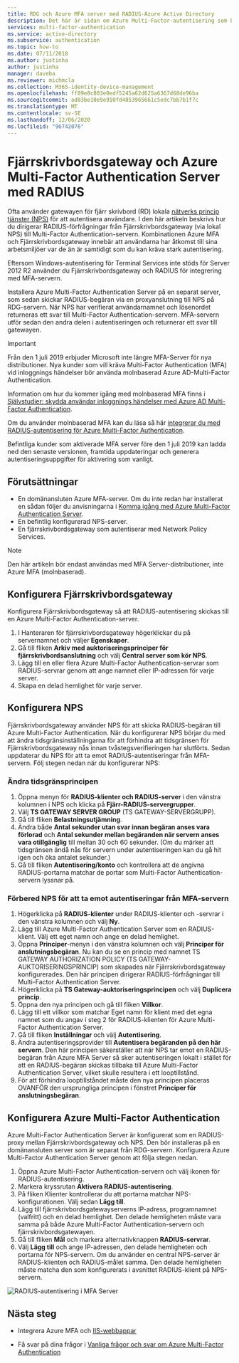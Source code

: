 ```yaml
---
title: RDG och Azure MFA server med RADIUS-Azure Active Directory
description: Det här är sidan om Azure Multi-Factor-autentisering som beskriver hur du distribuerar Fjärrskrivbordsgateway (RDG) och Azure Multi-Factor Authentication Server med RADIUS.
services: multi-factor-authentication
ms.service: active-directory
ms.subservice: authentication
ms.topic: how-to
ms.date: 07/11/2018
ms.author: justinha
author: justinha
manager: daveba
ms.reviewer: michmcla
ms.collection: M365-identity-device-management
ms.openlocfilehash: ff89e8c803e0edf5245a62d625a6367d68de96ba
ms.sourcegitcommit: ad83be10e9e910fd4853965661c5edc7bb7b1f7c
ms.translationtype: MT
ms.contentlocale: sv-SE
ms.lasthandoff: 12/06/2020
ms.locfileid: "96742076"
---
```

# <a name="remote-desktop-gateway-and-azure-multi-factor-authentication-server-using-radius"></a>Fjärrskrivbordsgateway och Azure Multi-Factor Authentication Server med RADIUS

Ofta använder gatewayen för fjärr skrivbord (RD) lokala [nätverks princip tjänster (NPS)](/windows-server/networking/core-network-guide/core-network-guide#BKMK_optionalfeatures) för att autentisera användare. I den här artikeln beskrivs hur du dirigerar RADIUS-förfrågningar från Fjärrskrivbordsgateway (via lokal NPS) till Multi-Factor Authentication-servern. Kombinationen Azure MFA och Fjärrskrivbordsgateway innebär att användarna har åtkomst till sina arbetsmiljöer var de än är samtidigt som du kan kräva stark autentisering.

Eftersom Windows-autentisering för Terminal Services inte stöds för Server 2012 R2 använder du Fjärrskrivbordsgateway och RADIUS för integrering med MFA-servern.

Installera Azure Multi-Factor Authentication Server på en separat server, som sedan skickar RADIUS-begäran via en proxyanslutning till NPS på RDG-servern. När NPS har verifierat användarnamnet och lösenordet returneras ett svar till Multi-Factor Authentication-servern. MFA-servern utför sedan den andra delen i autentiseringen och returnerar ett svar till gatewayen.

> [!IMPORTANT]
> Från den 1 juli 2019 erbjuder Microsoft inte längre MFA-Server för nya distributioner. Nya kunder som vill kräva Multi-Factor Authentication (MFA) vid inloggnings händelser bör använda molnbaserad Azure AD-Multi-Factor Authentication.
>
> Information om hur du kommer igång med molnbaserad MFA finns i [Självstudier: skydda användar inloggnings händelser med Azure AD Multi-Factor Authentication](tutorial-enable-azure-mfa.md).
>
> Om du använder molnbaserad MFA kan du läsa så här [integrerar du med RADIUS-autentisering för Azure Multi-Factor Authentication](howto-mfa-nps-extension.md).
>
> Befintliga kunder som aktiverade MFA server före den 1 juli 2019 kan ladda ned den senaste versionen, framtida uppdateringar och generera autentiseringsuppgifter för aktivering som vanligt.

## <a name="prerequisites"></a>Förutsättningar

- En domänansluten Azure MFA-server. Om du inte redan har installerat en sådan följer du anvisningarna i [Komma igång med Azure Multi-Factor Authentication Server](howto-mfaserver-deploy.md).
- En befintlig konfigurerad NPS-server.
- En fjärrskrivbordsgateway som autentiserar med Network Policy Services.

> [!NOTE]
> Den här artikeln bör endast användas med MFA Server-distributioner, inte Azure MFA (molnbaserad).

## <a name="configure-the-remote-desktop-gateway"></a>Konfigurera Fjärrskrivbordsgateway

Konfigurera Fjärrskrivbordsgateway så att RADIUS-autentisering skickas till en Azure Multi-Factor Authentication-server.

1. I Hanteraren för fjärrskrivbordsgateway högerklickar du på servernamnet och väljer **Egenskaper**.
2. Gå till fliken **Arkiv med auktoriseringsprinciper för fjärrskrivbordsanslutning** och välj **Central server som kör NPS**.
3. Lägg till en eller flera Azure Multi-Factor Authentication-servrar som RADIUS-servrar genom att ange namnet eller IP-adressen för varje server.
4. Skapa en delad hemlighet för varje server.

## <a name="configure-nps"></a>Konfigurera NPS

Fjärrskrivbordsgateway använder NPS för att skicka RADIUS-begäran till Azure Multi-Factor Authentication. När du konfigurerar NPS börjar du med att ändra tidsgränsinställningarna för att förhindra att tidsgränsen för Fjärrskrivbordsgateway nås innan tvåstegsverifieringen har slutförts. Sedan uppdaterar du NPS för att ta emot RADIUS-autentiseringar från MFA-servern. Följ stegen nedan när du konfigurerar NPS:

### <a name="modify-the-timeout-policy"></a>Ändra tidsgränsprincipen

1. Öppna menyn för **RADIUS-klienter och RADIUS-server** i den vänstra kolumnen i NPS och klicka på **Fjärr-RADIUS-servergrupper**.
2. Välj **TS GATEWAY SERVER GROUP** (TS GATEWAY-SERVERGRUPP).
3. Gå till fliken **Belastningsutjämning**.
4. Ändra både **Antal sekunder utan svar innan begäran anses vara förlorad** och **Antal sekunder mellan begäranden när servern anses vara otillgänglig** till mellan 30 och 60 sekunder. (Om du märker att tidsgränsen ändå nås för servern under autentiseringen kan du gå hit igen och öka antalet sekunder.)
5. Gå till fliken **Autentisering/konto** och kontrollera att de angivna RADIUS-portarna matchar de portar som Multi-Factor Authentication-servern lyssnar på.

### <a name="prepare-nps-to-receive-authentications-from-the-mfa-server"></a>Förbered NPS för att ta emot autentiseringar från MFA-servern

1. Högerklicka på **RADIUS-klienter** under RADIUS-klienter och -servrar i den vänstra kolumnen och välj **Ny**.
2. Lägg till Azure Multi-Factor Authentication Server som en RADIUS-klient. Välj ett eget namn och ange en delad hemlighet.
3. Öppna **Principer**-menyn i den vänstra kolumnen och välj **Principer för anslutningsbegäran**. Nu kan du se en princip med namnet TS GATEWAY AUTHORIZATION POLICY (TS GATEWAY-AUKTORISERINGSPRINCIP) som skapades när Fjärrskrivbordsgateway konfigurerades. Den här principen dirigerar RADIUS-förfrågningar till Multi-Factor Authentication Server.
4. Högerklicka på **TS Gateway-auktoriseringsprincipen** och välj **Duplicera princip**.
5. Öppna den nya principen och gå till fliken **Villkor**.
6. Lägg till ett villkor som matchar Eget namn för klient med det egna namnet som du angav i steg 2 för RADIUS-klienten för Azure Multi-Factor Authentication Server.
7. Gå till fliken **Inställningar** och välj **Autentisering**.
8. Ändra autentiseringsprovider till **Autentisera begäranden på den här servern**. Den här principen säkerställer att när NPS tar emot en RADIUS-begäran från Azure MFA Server så sker autentiseringen lokalt i stället för att en RADIUS-begäran skickas tillbaka till Azure Multi-Factor Authentication Server, vilket skulle resultera i ett looptillstånd.
9. För att förhindra looptillståndet måste den nya principen placeras OVANFÖR den ursprungliga principen i fönstret **Principer för anslutningsbegäran**.

## <a name="configure-azure-multi-factor-authentication"></a>Konfigurera Azure Multi-Factor Authentication

Azure Multi-Factor Authentication Server är konfigurerat som en RADIUS-proxy mellan Fjärrskrivbordsgateway och NPS.  Den bör installeras på en domänansluten server som är separat från RDG-servern. Konfigurera Azure Multi-Factor Authentication Server genom att följa stegen nedan.

1. Öppna Azure Multi-Factor Authentication-servern och välj ikonen för RADIUS-autentisering.
2. Markera kryssrutan **Aktivera RADIUS-autentisering**.
3. På fliken Klienter kontrollerar du att portarna matchar NPS-konfigurationen. Välj sedan **Lägg till**.
4. Lägg till fjärrskrivbordsgatewayserverns IP-adress, programnamnet (valfritt) och en delad hemlighet. Den delade hemligheten måste vara samma på både Azure Multi-Factor Authentication-servern och fjärrskrivbordsgatewayen.
3. Gå till fliken **Mål** och markera alternativknappen **RADIUS-servrar**.
4. Välj **Lägg till** och ange IP-adressen, den delade hemligheten och portarna för NPS-servern. Om du använder en central NPS-server är RADIUS-klienten och RADIUS-målet samma. Den delade hemligheten måste matcha den som konfigurerats i avsnittet RADIUS-klient på NPS-servern.

![RADIUS-autentisering i MFA Server](./media/howto-mfaserver-nps-rdg/radius.png)

## <a name="next-steps"></a>Nästa steg

- Integrera Azure MFA och [IIS-webbappar](howto-mfaserver-iis.md)

- Få svar på dina frågor i [Vanliga frågor och svar om Azure Multi-Factor Authentication](multi-factor-authentication-faq.md)
